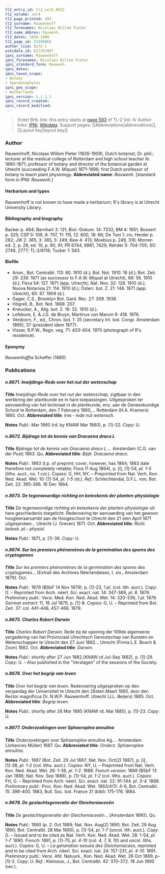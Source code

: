 ```yaml
---
tl2_entry_id: tl2_vol4_0622
tl2_volume: vol4
tl2_page_printed: 593
tl2_surname: Rauwenhoff
tl2_forenames: Nicolaas Willem Pieter
tl2_name_abbrev: Rauwenh.
tl2_dates: 1826-1909
tl2_page_id: 33190064
author_lsid: 8172-1
wikidata_id: Q17352967
ipni_surname: Rauwenhoff
ipni_forenames: Nicolaas Willem Pieter
ipni_standard_form: Rauwenh.
ipni_dates: 
ipni_taxon_scope: 
- Botany
- Spermatophytes
ipni_geo_scope: 
- Netherlands
ipni_version: 1.1.1.1
ipni_record_created: 
ipni_record_modified:
---
```


> [!cite] BHL link: this entry starts at [page 593](https://www.biodiversitylibrary.org/page/33190064) of TL-2 Vol. IV
> Author links: [IPNI](https://www.ipni.org/a/8172-1), [Wikidata](https://www.wikidata.org/wiki/Q17352967). Support pages: [[Abbreviations|abbreviations]], [[Layout key|layout key]]

### Author

Rauwenhoff, Nicolaas Willem Pieter (1826-1909), Dutch botanist; Dr. phil.; lecturer at the medical college of Rotterdam and high school teacher ib. 1860-1871; professor of botany and director of the botanical garden at Utrecht (succeeding F.A.W. Miquel) 1871-1896; first Dutch professor of botany to teach plant physiology. 
**Abbreviated name**: *Rauwenh.* \[standard form in IPNI: *Rauwenh.*\]

#### Herbarium and types

Rauwenhoff is not known to have made a herbarium; R's library is at Utrecht University Library.

#### Bibliography and biography

Backer p. 484; Barnhart 3: 131; Biol.-Dokum. 14: 7332; BM 4: 1651; Bossert p. 325; CSP 5: 109, 8: 707, 11: 115, 12: 600, 18: 66; De Toni 1: civ; Herder p. 282; JW 2: 365, 3: 365, 5: 249; Kew 4: 413; Moebius p. 249, 318; Morren ed. 2, p. 28, ed. 10, p. 90, 91; PR 6744, 6881, 7429; Rehder 5: 704-705; SO 2749, 2777; TL-2/6118; Tucker 1: 583.

#### Biofile

- Anon., Bot. Centralbl. 113: 80. 1910 (d.); Bot. Not. 1910: 16 (d.); Bot. Zeit. 29: 239. 1871 (as successor to F.A.W. Miquel at Utrecht), 68: 56. 1910 (d.); Flora 54: 127. 1871 (app. Utrecht); Nat. Nov. 32: 128. 1910 (d.); Nuova Notarisia 21: 114. 1910 (d.); Österr. bot. Z. 21: 148. 1871 (app. Utrecht), 60: 87. 1909 (d.).
- Gager, C.S., Brooklyn Bot. Gard. Rec. 27: 309. 1938.
- Högrell, B., Bot. Not. 1888: 207.
- Kneucker, A., Allg. bot. Z. 16: 32. 1910 (d.).
- Lefebure, E. & J.G. de Bruyn, Martinus van Marum 6: 418. 1976.
- Verdoorn, F., ed., Chron. bot. 1: 35 (secretary Int. bot. Congr. Amsterdam 1865), 37 (president idem 1877).
- Visser, R.P.W., Regn. veg. 71: 403-404. 1970 (photograph of R's residence).

#### Eponymy

*Rauwenhqffia* Scheffer (1885).

### Publications

##### n.8671. Inwijdings-Rede over het nut der wetenschap

**Title**
*Inwijdings-Rede over het nut der wetenschap*, zigtbaar in den werkkring der plantkunde en in hare toepassingen. Uitgesproken ter aanvaarding van het lectoraat in de plantkunde, enz. aan de Geneeskundige School te Rotterdam, den 7 February 1860,... Rotterdam (H.A. Kramers) 1860. Oct.
**Abbreviated title**: *Inw.- rede nut wetensch.*

**Notes**
*Publ*.: Mar 1860 (rd. by KNAW Mar 1860), p. \[1\]-32. *Copy*: U.

##### n.8672. Bijdrage tot de kennis van Dracaena draco L

**Title**
*Bijdrage tot de kennis van Dracaena draco L*.... Amsterdam (C.G. van der Post) 1863. Qu.
**Abbreviated title**: *Bijdr. Dracaena draco*.

**Notes**
*Publ*.: 1863 (t.p. of preprint; cover, however, has 1864; 1863 date therefore not completely reliable; Flora 11 Aug 1864), p. \[i\], \[1\]-54, *pl. 1-5* (liths. auct., no. 1 col.). *Copies*: G, HH, NY. – Preprinted from Nat. Verh. Kon. Ned. Akad. Wet. 10: \[1\]-54, *pl. 1-5* (id.).
*Ref*.: Schlechtendal, D.F.L. von, Bot. Zeit. 22: 395-396. 16 Dec 1864.

##### n.8673. De tegenwoordige richting en beteekenis der planten-physiologie

**Title**
*De tegenwoordige richting en beteekenis der planten-physiologie* uit hare geschiedenis toegelicht. Redevoering ter aanvaarding van het gewoon hoogleeraarsambt aan de Hoogeschool te Utrecht den 21 sten April 1871 uitgesproken... Utrecht (J. Greven) 1871. Oct.
**Abbreviated title**: *Richt. beteek. pl.- physiol.*

**Notes**
*Publ*.: 1871, p. \[1\]-36. *Copy*: U.

##### n.8674. Sur les premiers phénomènes de la germination des spores des cryptogames

**Title**
*Sur les premiers phénomènes de la germination des spores des cryptogames*... \[Extrait des Archives Néerlandaises, t. xiv., Amsterdam 1879\]. Oct.

**Notes**
*Publ*.: 1879 (BSbF 14 Nov 1879), p. \[1\]-23, *1 pl*. (col. lith. auct.). *Copy*: G. – Reprinted from Arch. néerl. Sci. exact. nat. 14: 347-369, *pl. 8.* 1879.
*Preliminary publ*.: Versi. Med. Kon. Ned. Akad. Wet. 14: 320-339, *1 pl*. 1879.
*German extract*: 11, 18 Jul 1879, p. \[1\]-8. *Copies*: G, U. – Reprinted from Bot. Zeit. 37: col. 441-448, 457-466. 1879.

##### n.8675. Charles Robert Darwin

**Title**
*Charles Robert Darwin*. Rede bij de opening der 109de algemeene vergadering van het Provinciaal Utrechtsch Genootschap van Kunsten en Wetenschappen te Utrecht den 27 Juni 1882... Utrecht (Firma L.E. Bosch & Zoon) 1882. Oct.
**Abbreviated title**: *Darwin*.

**Notes**
*Publ*.: shortly after 27 Jun 1882,(KNAW rd Jul-Sep 1882), p. \[1\]-29. *Copy*: U. – Also published in the "Verslagen" of the sessions of the Society.

##### n.8676. Over het begrip van leven

**Title**
*Over het begrip van leven*. Redevoering uitgesproken op den verjaardag der Universiteit te Utrecht den 26sten Maart 1885, door den Rector magnificus Dr. N.W.P. Rauwenhoff. Utrecht (J.L. Beijers) 1885. Oct.
**Abbreviated title**: *Begrip leven*.

**Notes**
*Publ*.: shortly after 26 Mar 1885 (KNAW rd. Mai 1885), p. \[1\]-23. *Copy*: U.

##### n.8677. Onderzoekingen over Sphaeroplea annulina

**Title**
*Onderzoekingen over Sphaeroplea annulina* Ag.... Amsterdam (Johannes Müller) 1887. Qu.
**Abbreviated title**: *Onderz. Sphaeroplea annulina*.

**Notes**
*Publ*.: 1887 (Bot. Zeit. 29 Jul 1887; Nat. Nov. Oct(2) 1887), p. \[i\], \[1\]-38, *pl. 1-2* (col. liths. auct.). *Copies*: NY, U. – Preprinted from Nat. Verh. Kon. Ned. Akad. Wet. 26: 1-38, *pl. 1-2.* 1888.
*French version*: 1888 (BSbF 13 Jan 1888; Nat. Nov. Sep 1888), p. \[1\]-54, *pl. 1-2* (col. liths. auct.). *Copies*: FH, G. – Reprinted from Arch. néerl. Sci. exact. nat. 22: 91-144. *pl. 3-4.* 1888.
*Preliminary publ*.: Proc. Kon. Ned. Akad. Wet. 1883/4(1): 4-6, Bot. Centralbl. 15: 398-400. 1883, Bull. Soc. bot. France 31 (bibl): 175-176. 1884.

##### n.8678. De geslachtsgeneratie der Gleicheniaceeën

**Title**
*De geslachtsgeneratie der Gleicheniaceeën*... \[Amsterdam 1890\]. Qu.

**Notes**
*Publ*.: 1890 (p. 2: Oct 1889; Nat. Nov. Aug(2) 1890; Bot. Zeit. 29 Aug 1890; Bot. Centralbl. 28 Mai 1890), p. \[1\]-54, *pl. 1-7* (uncol. lith. auct.). *Copy*: G. – Issued and to be cited as Nat. Verh. Kon. Ned. Akad. Wet. 28: 1-54, *pl. 1-7.* 1890.
*French*: 1891, p. \[1\]-75, *pl. 4-10* (col. *4, 7, 9, 10*) and uncol. liths. auct.). *Copies*: G, U. – *La génération sexuée des Gleicheniacées*, reprinted and to be cited from Arch. néerl. Sci. exact. nat. 24: 157-231, *pl. 4-10.* 1891.
*Preliminary publ*.: Versi. Afd. Natuurk., Kon. Ned. Akad. Wet. 26 Oct 1889, p– \[1\]-2.
*Copy*: U.
*Ref*.: Kleinsius, J., Bot. Centralbl. 42: 370-372. 18 Jun 1890 (rev.).

